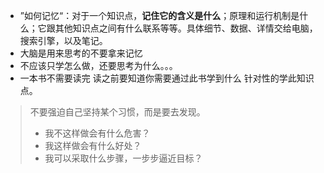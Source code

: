 - ”如何记忆“：对于一个知识点，**记住它的含义是什么**；原理和运行机制是什么；它跟其他知识点之间有什么联系等等。具体细节、数据、详情交给电脑，搜索引擎，以及笔记。
- 大脑是用来思考的不要拿来记忆
- 不应该只学怎么做，还要思考为什么。。。
- 一本书不需要读完 读之前要知道你需要通过此书学到什么 针对性的学此知识点。

> 不要强迫自己坚持某个习惯，而是要去发现。
> - 我不这样做会有什么危害？
> -  我这样做会有什么好处？
> -  我可以采取什么步骤，一步步逼近目标？